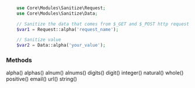 ```php
	
	use Core\Modules\Sanitize\Request;
	use Core\Modules\Sanitize\Data;

	// Sanitize the data that comes from $_GET and $_POST http request
	$var1 = Request::alpha('request_name');

	// Sanitize value
	$var2 = Data::alpha('your_value');
```

### Methods
alpha()
alphas()
alnum()
alnums()
digits()
digit()
integer()
natural()
whole()
positive()
email()
url()
string()